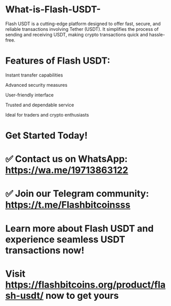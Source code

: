 # What-is-Flash-USDT-
Flash USDT is a cutting-edge platform designed to offer fast, secure, and reliable transactions involving Tether (USDT). It simplifies the process of sending and receiving USDT, making crypto transactions quick and hassle-free.

# Features of Flash USDT:  

Instant transfer capabilities

Advanced security measures

User-friendly interface

Trusted and dependable service

Ideal for traders and crypto enthusiasts

# Get Started Today!

# ﻿✅﻿ Contact us on WhatsApp: https://wa.me/19713863122
# ✅﻿ Join our Telegram community: https://t.me/Flashbitcoinsss

# Learn more about Flash USDT and experience seamless USDT transactions now!

# Visit https://flashbitcoins.org/product/flash-usdt/ now to get yours
